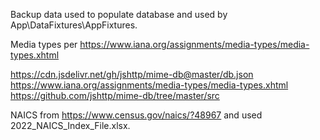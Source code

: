 Backup data used to populate database and used by App\DataFixtures\AppFixtures.


Media types per https://www.iana.org/assignments/media-types/media-types.xhtml

https://cdn.jsdelivr.net/gh/jshttp/mime-db@master/db.json
https://www.iana.org/assignments/media-types/media-types.xhtml
https://github.com/jshttp/mime-db/tree/master/src


NAICS from https://www.census.gov/naics/?48967 and used 2022_NAICS_Index_File.xlsx.